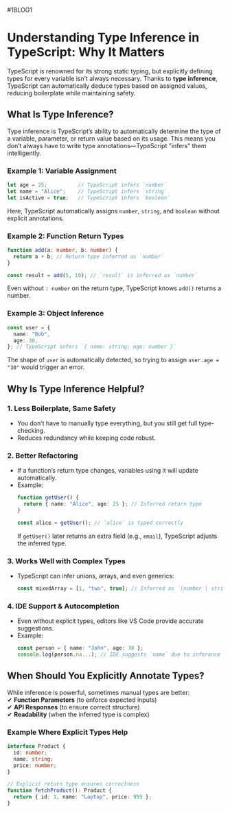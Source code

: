 #1BLOG1 


# **Understanding Type Inference in TypeScript: Why It Matters**  

TypeScript is renowned for its strong static typing, but explicitly defining types for every variable isn’t always necessary. Thanks to **type inference**, TypeScript can automatically deduce types based on assigned values, reducing boilerplate while maintaining safety.  

## **What Is Type Inference?**  
Type inference is TypeScript’s ability to automatically determine the type of a variable, parameter, or return value based on its usage. This means you don’t always have to write type annotations—TypeScript "infers" them intelligently.  

### **Example 1: Variable Assignment**  
```typescript
let age = 25;          // TypeScript infers `number`
let name = "Alice";    // TypeScript infers `string`
let isActive = true;   // TypeScript infers `boolean`
```  
Here, TypeScript automatically assigns `number`, `string`, and `boolean` without explicit annotations.  

### **Example 2: Function Return Types**  
```typescript
function add(a: number, b: number) {
  return a + b; // Return type inferred as `number`
}

const result = add(5, 10); // `result` is inferred as `number`
```  
Even without `: number` on the return type, TypeScript knows `add()` returns a number.  

### **Example 3: Object Inference**  
```typescript
const user = {
  name: "Bob",
  age: 30,
}; // TypeScript infers `{ name: string; age: number }`
```  
The shape of `user` is automatically detected, so trying to assign `user.age = "30"` would trigger an error.  

## **Why Is Type Inference Helpful?**  

### **1. Less Boilerplate, Same Safety**  
- You don’t have to manually type everything, but you still get full type-checking.  
- Reduces redundancy while keeping code robust.  

### **2. Better Refactoring**  
- If a function’s return type changes, variables using it will update automatically.  
- Example:  
  ```typescript
  function getUser() {
    return { name: "Alice", age: 25 }; // Inferred return type
  }

  const alice = getUser(); // `alice` is typed correctly
  ```  
  If `getUser()` later returns an extra field (e.g., `email`), TypeScript adjusts the inferred type.  

### **3. Works Well with Complex Types**  
- TypeScript can infer unions, arrays, and even generics:  
  ```typescript
  const mixedArray = [1, "two", true]; // Inferred as `(number | string | boolean)[]`
  ```  

### **4. IDE Support & Autocompletion**  
- Even without explicit types, editors like VS Code provide accurate suggestions.  
- Example:  
  ```typescript
  const person = { name: "John", age: 30 };
  console.log(person.na...); // IDE suggests `name` due to inference
  ```  

## **When Should You Explicitly Annotate Types?**  
While inference is powerful, sometimes manual types are better:  
✔ **Function Parameters** (to enforce expected inputs)  
✔ **API Responses** (to ensure correct structure)  
✔ **Readability** (when the inferred type is complex)  

### **Example Where Explicit Types Help**  
```typescript
interface Product {
  id: number;
  name: string;
  price: number;
}

// Explicit return type ensures correctness
function fetchProduct(): Product {
  return { id: 1, name: "Laptop", price: 999 };
}
